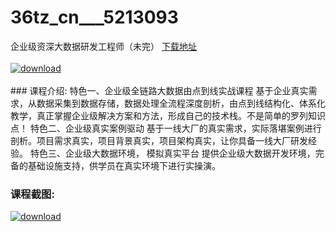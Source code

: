 # 36tz_cn___5213093
企业级资深大数据研发工程师（未完）
[下载地址](http://www.36tz.cn/article/5213093 "下载地址")
<br/></br>[![download](http://36tz.cn/muke_img/2020_05_2-85-300x221.png "下载地址")](http://www.36tz.cn/article/5213093 "下载地址")
<br/></br>### 课程介绍:
特色一、企业级全链路大数据由点到线实战课程
基于企业真实需求，从数据采集到数据存储，数据处理全流程深度剖析，由点到线结构化、体系化教学，真正掌握企业级解决方案和方法，形成自己的技术栈。不是简单的罗列知识点！
特色二、企业级真实案例驱动
基于一线大厂的真实需求，实际落堪案例进行剖析。项目需求真实，项目背景真实，项目架构真实，让你具备一线大厂研发经验。
特色三、企业级大数据环境， 模拟真实平台
提供企业级大数据开发环境，完备的基础设施支持，供学员在真实环境下进行实操演。

### 课程截图:
[![download](http://36tz.cn/muke_img/2020_05_1-92.png "下载地址")](http://www.36tz.cn/article/5213093 "下载地址")
